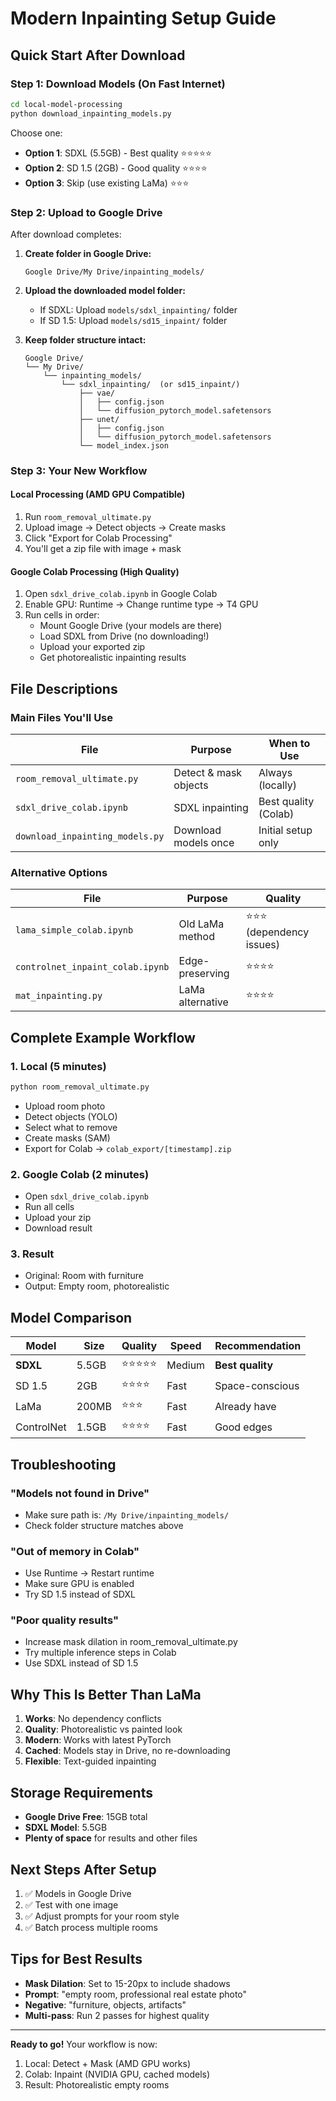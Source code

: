 # Modern Inpainting Setup Guide

## Quick Start After Download

### Step 1: Download Models (On Fast Internet)

```bash
cd local-model-processing
python download_inpainting_models.py
```

Choose one:
- **Option 1**: SDXL (5.5GB) - Best quality ⭐⭐⭐⭐⭐
- **Option 2**: SD 1.5 (2GB) - Good quality ⭐⭐⭐⭐
- **Option 3**: Skip (use existing LaMa) ⭐⭐⭐

### Step 2: Upload to Google Drive

After download completes:

1. **Create folder in Google Drive:**
   ```
   Google Drive/My Drive/inpainting_models/
   ```

2. **Upload the downloaded model folder:**
   - If SDXL: Upload `models/sdxl_inpainting/` folder
   - If SD 1.5: Upload `models/sd15_inpaint/` folder

3. **Keep folder structure intact:**
   ```
   Google Drive/
   └── My Drive/
       └── inpainting_models/
           └── sdxl_inpainting/  (or sd15_inpaint/)
               ├── vae/
               │   ├── config.json
               │   └── diffusion_pytorch_model.safetensors
               ├── unet/
               │   ├── config.json
               │   └── diffusion_pytorch_model.safetensors
               └── model_index.json
   ```

### Step 3: Your New Workflow

#### Local Processing (AMD GPU Compatible)
1. Run `room_removal_ultimate.py`
2. Upload image → Detect objects → Create masks
3. Click "Export for Colab Processing"
4. You'll get a zip file with image + mask

#### Google Colab Processing (High Quality)
1. Open `sdxl_drive_colab.ipynb` in Google Colab
2. Enable GPU: Runtime → Change runtime type → T4 GPU
3. Run cells in order:
   - Mount Google Drive (your models are there)
   - Load SDXL from Drive (no downloading!)
   - Upload your exported zip
   - Get photorealistic inpainting results

## File Descriptions

### Main Files You'll Use

| File | Purpose | When to Use |
|------|---------|------------|
| `room_removal_ultimate.py` | Detect & mask objects | Always (locally) |
| `sdxl_drive_colab.ipynb` | SDXL inpainting | Best quality (Colab) |
| `download_inpainting_models.py` | Download models once | Initial setup only |

### Alternative Options

| File | Purpose | Quality |
|------|---------|---------|
| `lama_simple_colab.ipynb` | Old LaMa method | ⭐⭐⭐ (dependency issues) |
| `controlnet_inpaint_colab.ipynb` | Edge-preserving | ⭐⭐⭐⭐ |
| `mat_inpainting.py` | LaMa alternative | ⭐⭐⭐⭐ |

## Complete Example Workflow

### 1. Local (5 minutes)
```bash
python room_removal_ultimate.py
```
- Upload room photo
- Detect objects (YOLO)
- Select what to remove
- Create masks (SAM)
- Export for Colab → `colab_export/[timestamp].zip`

### 2. Google Colab (2 minutes)
- Open `sdxl_drive_colab.ipynb`
- Run all cells
- Upload your zip
- Download result

### 3. Result
- Original: Room with furniture
- Output: Empty room, photorealistic

## Model Comparison

| Model | Size | Quality | Speed | Recommendation |
|-------|------|---------|-------|----------------|
| **SDXL** | 5.5GB | ⭐⭐⭐⭐⭐ | Medium | **Best quality** |
| SD 1.5 | 2GB | ⭐⭐⭐⭐ | Fast | Space-conscious |
| LaMa | 200MB | ⭐⭐⭐ | Fast | Already have |
| ControlNet | 1.5GB | ⭐⭐⭐⭐ | Fast | Good edges |

## Troubleshooting

### "Models not found in Drive"
- Make sure path is: `/My Drive/inpainting_models/`
- Check folder structure matches above

### "Out of memory in Colab"
- Use Runtime → Restart runtime
- Make sure GPU is enabled
- Try SD 1.5 instead of SDXL

### "Poor quality results"
- Increase mask dilation in room_removal_ultimate.py
- Try multiple inference steps in Colab
- Use SDXL instead of SD 1.5

## Why This Is Better Than LaMa

1. **Works**: No dependency conflicts
2. **Quality**: Photorealistic vs painted look
3. **Modern**: Works with latest PyTorch
4. **Cached**: Models stay in Drive, no re-downloading
5. **Flexible**: Text-guided inpainting

## Storage Requirements

- **Google Drive Free**: 15GB total
- **SDXL Model**: 5.5GB
- **Plenty of space** for results and other files

## Next Steps After Setup

1. ✅ Models in Google Drive
2. ✅ Test with one image
3. ✅ Adjust prompts for your room style
4. ✅ Batch process multiple rooms

## Tips for Best Results

- **Mask Dilation**: Set to 15-20px to include shadows
- **Prompt**: "empty room, professional real estate photo"
- **Negative**: "furniture, objects, artifacts"
- **Multi-pass**: Run 2 passes for highest quality

---

**Ready to go!** Your workflow is now:
1. Local: Detect + Mask (AMD GPU works)
2. Colab: Inpaint (NVIDIA GPU, cached models)
3. Result: Photorealistic empty rooms